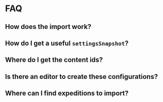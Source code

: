 # FAQ

## How does the import work?

## How do I get a useful `settingsSnapshot`?

## Where do I get the content ids?

## Is there an editor to create these configurations?

## Where can I find expeditions to import?
